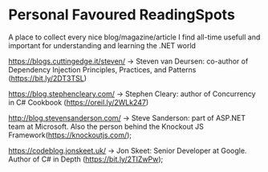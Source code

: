 # Personal Favoured ReadingSpots
A place to collect every nice blog/magazine/article I find all-time usefull and important for understanding and learning the .NET world



https://blogs.cuttingedge.it/steven/  -> Steven van Deursen: co-author of Dependency Injection Principles, Practices, and Patterns (https://bit.ly/2DT3TSL)

https://blog.stephencleary.com/   -> Stephen Cleary: author of Concurrency in C# Cookbook
 (https://oreil.ly/2WLk247)

http://blog.stevensanderson.com/ -> Steve Sanderson: part of ASP.NET team at Microsoft. Also the person behind the Knockout JS Framework(https://knockoutjs.com/);

https://codeblog.jonskeet.uk/ -> Jon Skeet: Senior Developer at Google. Author of C# in Depth (https://bit.ly/2TIZwPw);
